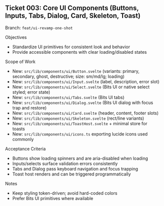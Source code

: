 ## Ticket 003: Core UI Components (Buttons, Inputs, Tabs, Dialog, Card, Skeleton, Toast)

Branch: `feat/ui-revamp-one-shot`

Objectives
- Standardize UI primitives for consistent look and behavior
- Provide accessible components with clear loading/disabled states

Scope of Work
- New: `src/lib/components/ui/Button.svelte` (variants: primary, secondary, ghost, destructive; size: sm/md/lg; loading)
- New: `src/lib/components/ui/Input.svelte` (label, description, error slot)
- New: `src/lib/components/ui/Select.svelte` (Bits UI or native select styled; error state)
- New: `src/lib/components/ui/Tabs.svelte` (Bits UI tabs)
- New: `src/lib/components/ui/Dialog.svelte` (Bits UI dialog with focus trap and restore)
- New: `src/lib/components/ui/Card.svelte` (header, content, footer slots)
- New: `src/lib/components/ui/Skeleton.svelte` (rect/line variants)
- New: `src/lib/components/ui/ToastHost.svelte` + minimal store for toasts
- New: `src/lib/components/ui/icons.ts` exporting lucide icons used commonly

Acceptance Criteria
- Buttons show loading spinners and are aria-disabled when loading
- Inputs/selects surface validation errors consistently
- Tabs and Dialog pass keyboard navigation and focus trapping
- Toast host renders and can be triggered programmatically

Notes
- Keep styling token-driven; avoid hard-coded colors
- Prefer Bits UI primitives where available


